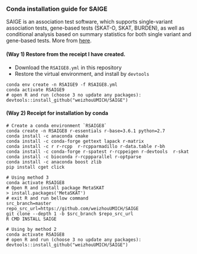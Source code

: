 ### Conda installation guide for SAIGE

SAIGE is an association test software, which supports single-variant association tests, gene-based tests (SKAT-O, SKAT, BURDEN), as well as conditional analysis based on summary statistics for both single variant and gene-based tests.
More from [here](https://github.com/weizhouUMICH/SAIGE/wiki/Genetic-association-tests-using-SAIGE).


#### (Way 1) Restore from the receipt I have created.
- Download the `RSAIGE8.yml` in this repository
- Restore the virtual environment, and install by `devtools`

```
conda env create -n RSAIGE9 -f RSAIGE8.yml
conda activate RSAIGE9
# open R and run (choose 3 no update any packages): 
devtools::install_github("weizhouUMICH/SAIGE") 
```

#### (Way 2) Receipt for installation by conda

```
# Create a conda environment `RSAIGE8` 
conda create -n RSAIGE8 r-essentials r-base=3.6.1 python=2.7
conda install -c anaconda cmake
conda install -c conda-forge gettext lapack r-matrix
conda install -c r r-rcpp  r-rcpparmadillo r-data.table r-bh
conda install -c conda-forge r-spatest r-rcppeigen r-devtools  r-skat
conda install -c bioconda r-rcppparallel r-optparse
conda install -c anaconda boost zlib
pip install cget click

# Using method 3
conda activate RSAIGE8
# Open R and install package MetaSKAT
> install.packages('MetaSKAT')
# exit R and run bellow command
src_branch=master
repo_src_url=https://github.com/weizhouUMICH/SAIGE
git clone --depth 1 -b $src_branch $repo_src_url
R CMD INSTALL SAIGE

# Using by method 2
conda activate RSAIGE8
# open R and run (choose 3 no update any packages): 
devtools::install_github("weizhouUMICH/SAIGE") 
```


